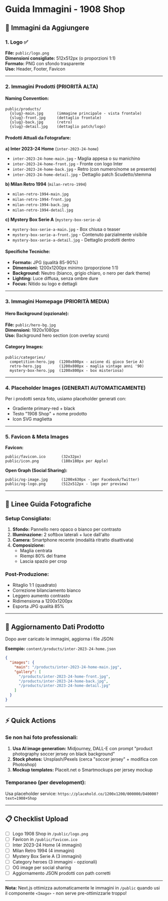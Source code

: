 # Guida Immagini - 1908 Shop

## 📸 Immagini da Aggiungere

### 1. Logo ✅

**File:** `public/logo.png`  
**Dimensioni consigliate:** 512x512px (o proporzioni 1:1)  
**Formato:** PNG con sfondo trasparente  
**Uso:** Header, Footer, Favicon

---

### 2. Immagini Prodotti (PRIORITÀ ALTA)

#### Naming Convention:

```
public/products/
  {slug}-main.jpg      (immagine principale - vista frontale)
  {slug}-front.jpg     (dettaglio frontale)
  {slug}-back.jpg      (retro)
  {slug}-detail.jpg    (dettaglio patch/logo)
```

#### Prodotti Attuali da Fotografare:

**a) Inter 2023-24 Home** (`inter-2023-24-home`)

- `inter-2023-24-home-main.jpg` - Maglia appesa o su manichino
- `inter-2023-24-home-front.jpg` - Fronte con logo Inter
- `inter-2023-24-home-back.jpg` - Retro (con numero/nome se presente)
- `inter-2023-24-home-detail.jpg` - Dettaglio patch Scudetto/stemma

**b) Milan Retro 1994** (`milan-retro-1994`)

- `milan-retro-1994-main.jpg`
- `milan-retro-1994-front.jpg`
- `milan-retro-1994-back.jpg`
- `milan-retro-1994-detail.jpg`

**c) Mystery Box Serie A** (`mystery-box-serie-a`)

- `mystery-box-serie-a-main.jpg` - Box chiusa o teaser
- `mystery-box-serie-a-front.jpg` - Contenuto parzialmente visibile
- `mystery-box-serie-a-detail.jpg` - Dettaglio prodotti dentro

#### Specifiche Tecniche:

- **Formato:** JPG (qualità 85-90%)
- **Dimensioni:** 1200x1200px minimo (proporzione 1:1)
- **Background:** Neutro (bianco, grigio chiaro, o nero per dark theme)
- **Lighting:** Luce diffusa, senza ombre dure
- **Focus:** Nitido su logo e dettagli

---

### 3. Immagini Homepage (PRIORITÀ MEDIA)

#### Hero Background (opzionale):

**File:** `public/hero-bg.jpg`  
**Dimensioni:** 1920x1080px  
**Uso:** Background hero section (con overlay scuro)

#### Category Images:

```
public/categories/
  competition-hero.jpg  (1200x800px - azione di gioco Serie A)
  retro-hero.jpg        (1200x800px - maglia vintage anni '90)
  mystery-box-hero.jpg  (1200x800px - box misteriosa)
```

---

### 4. Placeholder Images (GENERATI AUTOMATICAMENTE)

Per i prodotti senza foto, usiamo placeholder generati con:

- Gradiente primary-red + black
- Testo "1908 Shop" + nome prodotto
- Icon SVG maglietta

---

### 5. Favicon & Meta Images

**Favicon:**

```
public/favicon.ico       (32x32px)
public/icon.png          (180x180px per Apple)
```

**Open Graph (Social Sharing):**

```
public/og-image.jpg      (1200x630px - per Facebook/Twitter)
public/og-logo.png       (512x512px - logo per preview)
```

---

## 🎨 Linee Guida Fotografiche

### Setup Consigliato:

1. **Sfondo:** Pannello nero opaco o bianco per contrasto
2. **Illuminazione:** 2 softbox laterali + luce dall'alto
3. **Camera:** Smartphone recente (modalità ritratto disattivata)
4. **Composizione:**
   - Maglia centrata
   - Riempi 80% del frame
   - Lascia spazio per crop

### Post-Produzione:

- Ritaglio 1:1 (quadrato)
- Correzione bilanciamento bianco
- Leggero aumento contrasto
- Ridimensiona a 1200x1200px
- Esporta JPG qualità 85%

---

## 🔄 Aggiornamento Dati Prodotto

Dopo aver caricato le immagini, aggiorna i file JSON:

**Esempio:** `content/products/inter-2023-24-home.json`

```json
{
  "images": {
    "main": "/products/inter-2023-24-home-main.jpg",
    "gallery": [
      "/products/inter-2023-24-home-front.jpg",
      "/products/inter-2023-24-home-back.jpg",
      "/products/inter-2023-24-home-detail.jpg"
    ]
  }
}
```

---

## ⚡ Quick Actions

### Se non hai foto professionali:

1. **Usa AI image generation:** Midjourney, DALL-E con prompt "product photography soccer jersey on black background"
2. **Stock photos:** Unsplash/Pexels (cerca "soccer jersey" + modifica con Photoshop)
3. **Mockup templates:** Placeit.net o Smartmockups per jersey mockup

### Temporaneo (per development):

Usa placeholder service: `https://placehold.co/1200x1200/000000/D40000?text=1908+Shop`

---

## 📋 Checklist Upload

- [ ] Logo 1908 Shop in `/public/logo.png`
- [ ] Favicon in `/public/favicon.ico`
- [ ] Inter 2023-24 Home (4 immagini)
- [ ] Milan Retro 1994 (4 immagini)
- [ ] Mystery Box Serie A (3 immagini)
- [ ] Category heroes (3 immagini - opzionali)
- [ ] OG image per social sharing
- [ ] Aggiornamento JSON prodotti con path corretti

---

**Nota:** Next.js ottimizza automaticamente le immagini in `/public` quando usi il componente `<Image>` - non serve pre-ottimizzarle troppo!
